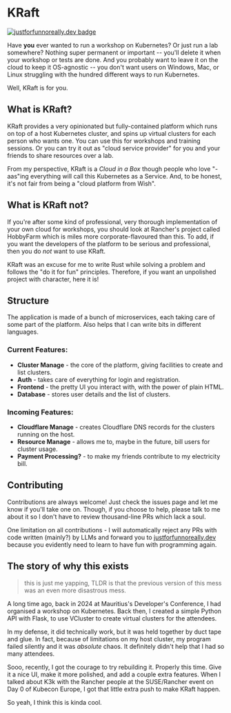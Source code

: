 # KRaft
[![justforfunnoreally.dev badge](https://img.shields.io/badge/justforfunnoreally-dev-9ff)](https://justforfunnoreally.dev)

Have **you** ever wanted to run a workshop on Kubernetes? Or just run a lab somewhere? Nothing super permanent or important -- you'll delete it when your workshop or tests are done. And you probably want to leave it on the cloud to keep it OS-agnostic -- you don't want users on Windows, Mac, or Linux struggling with the hundred different ways to run Kubernetes.

Well, KRaft is for you.

## What is KRaft?
KRaft provides a very opinionated but fully-contained platform which runs on top of a host Kubernetes cluster, and spins up virtual clusters for each person who wants one. You can use this for workshops and training sessions. Or you can try it out as "cloud service provider" for you and your friends to share resources over a lab.

From my perspective, KRaft is a *Cloud in a Box* though people who love "-aas"ing everything will call this Kubernetes as a Service. And, to be honest, it's not fair from being a "cloud platform from Wish".

## What is KRaft not?
If you're after some kind of professional, very thorough implementation of your own cloud for workshops, you should look at Rancher's project called HobbyFarm which is miles more corporate-flavoured than this. To add, if you want the developers of the platform to be serious and professional, then you do *not* want to use KRaft.

KRaft was an excuse for me to write Rust while solving a problem and follows the "do it for fun" principles. Therefore, if you want an unpolished project with character, here it is!

## Structure
The application is made of a bunch of microservices, each taking care of some part of the platform. Also helps that I can write bits in different languages.

### Current Features:
- **Cluster Manage** - the core of the platform, giving facilities to create and list clusters.
- **Auth** - takes care of everything for login and registration.
- **Frontend** - the pretty UI you interact with, with the power of plain HTML.
- **Database** - stores user details and the list of clusters.

### Incoming Features:
- **Cloudflare Manage** - creates Cloudflare DNS records for the clusters running on the host.
- **Resource Manage** - allows me to, maybe in the future, bill users for cluster usage.
- **Payment Processing?** - to make my friends contribute to my electricity bill.

## Contributing
Contributions are always welcome!
Just check the issues page and let me know if you'll take one on. Though, if you choose to help, please talk to me about it so I don't have to review thousand-line PRs which lack a soul.

One limitation on all contributions - I will automatically reject any PRs with code written (mainly?) by LLMs and forward you to [justforfunnoreally.dev](https://justforfunnoreally.dev/) because you evidently need to learn to have fun with programming again.

## The story of why this exists
> this is just me yapping, TLDR is that the previous version of this mess was an even more disastrous mess.

A long time ago, back in 2024 at Mauritius's Developer's Conference, I had organised a workshop on Kubernetes. Back then, I created a simple Python API with Flask, to use VCluster to create virtual clusters for the attendees.

In my defense, it did technically work, but it was held together by duct tape and glue. In fact, because of limitations on my host cluster, my program failed silently and it was *absolute* chaos. It definitely didn't help that I had so many attendees.

Sooo, recently, I got the courage to try rebuilding it. Properly this time. Give it a nice UI, make it more polished, and add a couple extra features. When I talked about K3k with the Rancher people at the SUSE/Rancher event on Day 0 of Kubecon Europe, I got that little extra push to make KRaft happen.

So yeah, I think this is kinda cool.
